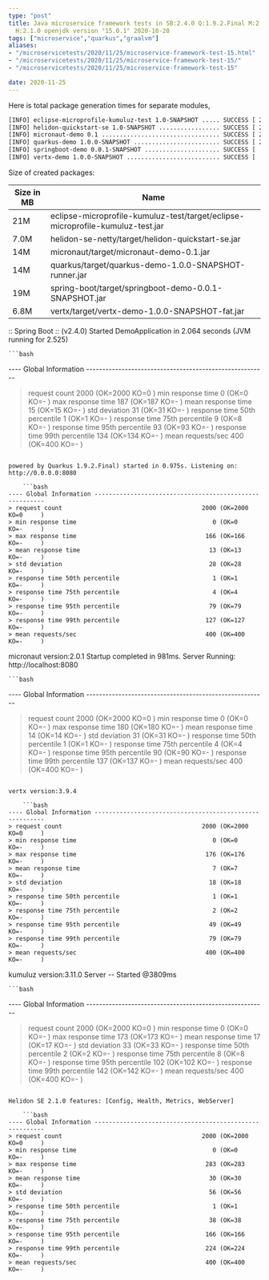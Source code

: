 ```yaml
---
type: "post"
title: Java microservice framework tests in SB:2.4.0 Q:1.9.2.Final M:2.2.0 V:3.9.4
  H:2.1.0 openjdk version "15.0.1" 2020-10-20
tags: ["microservice","quarkus","graalvm"]
aliases:
- "/microservicetests/2020/11/25/microservice-framework-test-15.html"
- "/microservicetests/2020/11/25/microservice-framework-test-15/"
- "/microservicetests/2020/11/25/microservice-framework-test-15"

date: 2020-11-25
---
```

 
Here is total package generation times for separate modules,
```bash
[INFO] eclipse-microprofile-kumuluz-test 1.0-SNAPSHOT ..... SUCCESS [ 23.666 s]
[INFO] helidon-quickstart-se 1.0-SNAPSHOT ................. SUCCESS [ 24.420 s]
[INFO] micronaut-demo 0.1 ................................. SUCCESS [ 29.512 s]
[INFO] quarkus-demo 1.0.0-SNAPSHOT ........................ SUCCESS [ 25.607 s]
[INFO] springboot-demo 0.0.1-SNAPSHOT ..................... SUCCESS [  9.182 s]
[INFO] vertx-demo 1.0.0-SNAPSHOT .......................... SUCCESS [  5.187 s]
```
Size of created packages:

| Size in MB |  Name |
|------------|-------|
| 21M | eclipse-microprofile-kumuluz-test/target/eclipse-microprofile-kumuluz-test.jar |
| 7.0M | helidon-se-netty/target/helidon-quickstart-se.jar |
| 14M | micronaut/target/micronaut-demo-0.1.jar |
| 14M | quarkus/target/quarkus-demo-1.0.0-SNAPSHOT-runner.jar |
| 19M | spring-boot/target/springboot-demo-0.0.1-SNAPSHOT.jar |
| 6.8M | vertx/target/vertx-demo-1.0.0-SNAPSHOT-fat.jar |


:: Spring Boot :: (v2.4.0) Started DemoApplication in 2.064 seconds (JVM running for 2.525)

    ```bash
---- Global Information --------------------------------------------------------
> request count                                       2000 (OK=2000   KO=0     )
> min response time                                      0 (OK=0      KO=-     )
> max response time                                    187 (OK=187    KO=-     )
> mean response time                                    15 (OK=15     KO=-     )
> std deviation                                         31 (OK=31     KO=-     )
> response time 50th percentile                          1 (OK=1      KO=-     )
> response time 75th percentile                          9 (OK=8      KO=-     )
> response time 95th percentile                         93 (OK=93     KO=-     )
> response time 99th percentile                        134 (OK=134    KO=-     )
> mean requests/sec                                    400 (OK=400    KO=-     )
```

powered by Quarkus 1.9.2.Final) started in 0.975s. Listening on: http://0.0.0.0:8080

    ```bash
---- Global Information --------------------------------------------------------
> request count                                       2000 (OK=2000   KO=0     )
> min response time                                      0 (OK=0      KO=-     )
> max response time                                    166 (OK=166    KO=-     )
> mean response time                                    13 (OK=13     KO=-     )
> std deviation                                         28 (OK=28     KO=-     )
> response time 50th percentile                          1 (OK=1      KO=-     )
> response time 75th percentile                          4 (OK=4      KO=-     )
> response time 95th percentile                         79 (OK=79     KO=-     )
> response time 99th percentile                        127 (OK=127    KO=-     )
> mean requests/sec                                    400 (OK=400    KO=-     )
```

micronaut version:2.0.1 Startup completed in 981ms. Server Running: http://localhost:8080

    ```bash
---- Global Information --------------------------------------------------------
> request count                                       2000 (OK=2000   KO=0     )
> min response time                                      0 (OK=0      KO=-     )
> max response time                                    180 (OK=180    KO=-     )
> mean response time                                    14 (OK=14     KO=-     )
> std deviation                                         31 (OK=31     KO=-     )
> response time 50th percentile                          1 (OK=1      KO=-     )
> response time 75th percentile                          4 (OK=4      KO=-     )
> response time 95th percentile                         90 (OK=90     KO=-     )
> response time 99th percentile                        137 (OK=137    KO=-     )
> mean requests/sec                                    400 (OK=400    KO=-     )
```

vertx version:3.9.4

    ```bash
---- Global Information --------------------------------------------------------
> request count                                       2000 (OK=2000   KO=0     )
> min response time                                      0 (OK=0      KO=-     )
> max response time                                    176 (OK=176    KO=-     )
> mean response time                                     7 (OK=7      KO=-     )
> std deviation                                         18 (OK=18     KO=-     )
> response time 50th percentile                          1 (OK=1      KO=-     )
> response time 75th percentile                          2 (OK=2      KO=-     )
> response time 95th percentile                         49 (OK=49     KO=-     )
> response time 99th percentile                         79 (OK=79     KO=-     )
> mean requests/sec                                    400 (OK=400    KO=-     )
```

kumuluz version:3.11.0 Server -- Started @3809ms

    ```bash
---- Global Information --------------------------------------------------------
> request count                                       2000 (OK=2000   KO=0     )
> min response time                                      0 (OK=0      KO=-     )
> max response time                                    173 (OK=173    KO=-     )
> mean response time                                    17 (OK=17     KO=-     )
> std deviation                                         33 (OK=33     KO=-     )
> response time 50th percentile                          2 (OK=2      KO=-     )
> response time 75th percentile                          8 (OK=8      KO=-     )
> response time 95th percentile                        102 (OK=102    KO=-     )
> response time 99th percentile                        142 (OK=142    KO=-     )
> mean requests/sec                                    400 (OK=400    KO=-     )
```

Helidon SE 2.1.0 features: [Config, Health, Metrics, WebServer]

    ```bash
---- Global Information --------------------------------------------------------
> request count                                       2000 (OK=2000   KO=0     )
> min response time                                      0 (OK=0      KO=-     )
> max response time                                    283 (OK=283    KO=-     )
> mean response time                                    30 (OK=30     KO=-     )
> std deviation                                         56 (OK=56     KO=-     )
> response time 50th percentile                          1 (OK=1      KO=-     )
> response time 75th percentile                         38 (OK=38     KO=-     )
> response time 95th percentile                        166 (OK=166    KO=-     )
> response time 99th percentile                        224 (OK=224    KO=-     )
> mean requests/sec                                    400 (OK=400    KO=-     )
```
